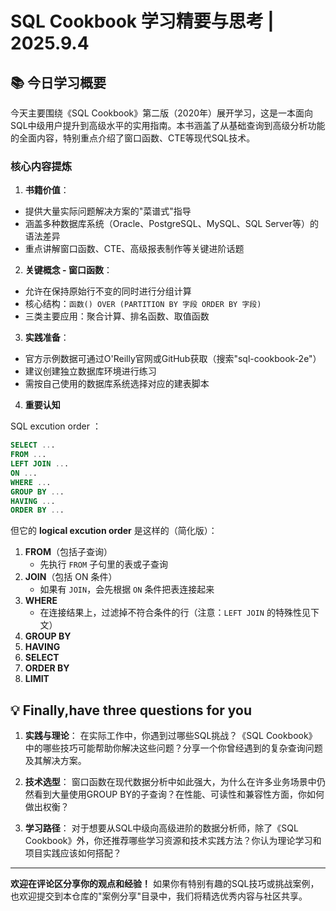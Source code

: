 # SQL Cookbook 学习精要与思考 | 2025.9.4

## 📚 今日学习概要

今天主要围绕《SQL Cookbook》第二版（2020年）展开学习，这是一本面向SQL中级用户提升到高级水平的实用指南。本书涵盖了从基础查询到高级分析功能的全面内容，特别重点介绍了窗口函数、CTE等现代SQL技术。

### 核心内容提炼

1. **书籍价值**：
- 提供大量实际问题解决方案的"菜谱式"指导
- 涵盖多种数据库系统（Oracle、PostgreSQL、MySQL、SQL Server等）的语法差异
- 重点讲解窗口函数、CTE、高级报表制作等关键进阶话题

2. **关键概念 - 窗口函数**：
- 允许在保持原始行不变的同时进行分组计算
- 核心结构：`函数() OVER (PARTITION BY 字段 ORDER BY 字段)`
- 三类主要应用：聚合计算、排名函数、取值函数

3. **实践准备**：
- 官方示例数据可通过O'Reilly官网或GitHub获取（搜索"sql-cookbook-2e"）
- 建议创建独立数据库环境进行练习
- 需按自己使用的数据库系统选择对应的建表脚本

4. **重要认知**

SQL excution order ：
```sql
SELECT ...
FROM ...
LEFT JOIN ...
ON ...
WHERE ...
GROUP BY ...
HAVING ...
ORDER BY ...
```

但它的 **logical excution order** 是这样的（简化版）：

1. **FROM**（包括子查询）
    - 先执行 `FROM` 子句里的表或子查询
2. **JOIN**（包括 ON 条件）
    - 如果有 `JOIN`，会先根据 `ON` 条件把表连接起来
3. **WHERE**
    - 在连接结果上，过滤掉不符合条件的行（注意：`LEFT JOIN` 的特殊性见下文）
4. **GROUP BY**
5. **HAVING**
6. **SELECT**
7. **ORDER BY**
8. **LIMIT**

## 💡 Finally,have three questions for you

1. **实践与理论**：
在实际工作中，你遇到过哪些SQL挑战？《SQL Cookbook》中的哪些技巧可能帮助你解决这些问题？分享一个你曾经遇到的复杂查询问题及其解决方案。

2. **技术选型**：
窗口函数在现代数据分析中如此强大，为什么在许多业务场景中仍然看到大量使用GROUP BY的子查询？在性能、可读性和兼容性方面，你如何做出权衡？

3. **学习路径**：
对于想要从SQL中级向高级进阶的数据分析师，除了《SQL Cookbook》外，你还推荐哪些学习资源和技术实践方法？你认为理论学习和项目实践应该如何搭配？

---

**欢迎在评论区分享你的观点和经验！** 如果你有特别有趣的SQL技巧或挑战案例，也欢迎提交到本仓库的"案例分享"目录中，我们将精选优秀内容与社区共享。
